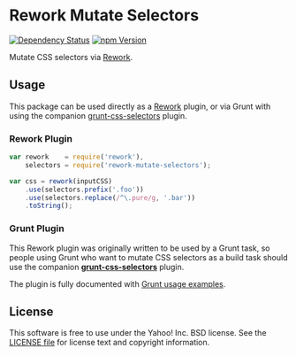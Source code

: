 Rework Mutate Selectors
=======================

[![Dependency Status](https://gemnasium.com/ericf/rework-mutate-selectors.png)](https://gemnasium.com/ericf/rework-mutate-selectors)
[![npm Version](https://badge.fury.io/js/rework-mutate-selectors.png)](https://npmjs.org/package/rework-mutate-selectors)

Mutate CSS selectors via [Rework][].


[Rework]: https://github.com/visionmedia/rework


Usage
-----

This package can be used directly as a [Rework][] plugin, or via Grunt with
using the companion [grunt-css-selectors][] plugin.

### Rework Plugin

```js
var rework    = require('rework'),
    selectors = require('rework-mutate-selectors');

var css = rework(inputCSS)
    .use(selectors.prefix('.foo'))
    .use(selectors.replace(/^\.pure/g, '.bar'))
    .toString();
```

### Grunt Plugin

This Rework plugin was originally written to be used by a Grunt task, so people
using Grunt who want to mutate CSS selectors as a build task should use the
companion **[grunt-css-selectors][]** plugin.

The plugin is fully documented with [Grunt usage examples][].


[grunt-css-selectors]: https://github.com/ericf/grunt-css-selectors
[Grunt usage examples]: https://github.com/ericf/grunt-css-selectors#usage-examples


License
-------

This software is free to use under the Yahoo! Inc. BSD license.
See the [LICENSE file][] for license text and copyright information.


[LICENSE file]: https://github.com/ericf/rework-mutate-selectors/blob/master/LICENSE

